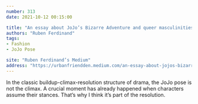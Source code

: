 ```yaml
---
number: 313
date: 2021-10-12 00:15:00

title: "An essay about JoJo’s Bizarre Adventure and queer masculinities"
authors: "Ruben Ferdinand"
tags:
- Fashion
- JoJo Pose

site: "Ruben Ferdinand’s Medium"
address: "https://urbanfriendden.medium.com/an-essay-about-jojos-bizarre-adventure-and-queer-masculinities-5d3b5f25567b"
---
```


In the classic buildup-climax-resolution structure of drama, the JoJo pose is not the climax. A crucial moment has already happened when characters assume their stances. That’s why I think it’s part of the resolution.